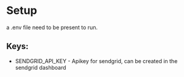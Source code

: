 # Setup

a .env file need to be present to run.
## Keys:
* SENDGRID_API_KEY - Apikey for sendgrid, can be created in the sendgrid dashboard